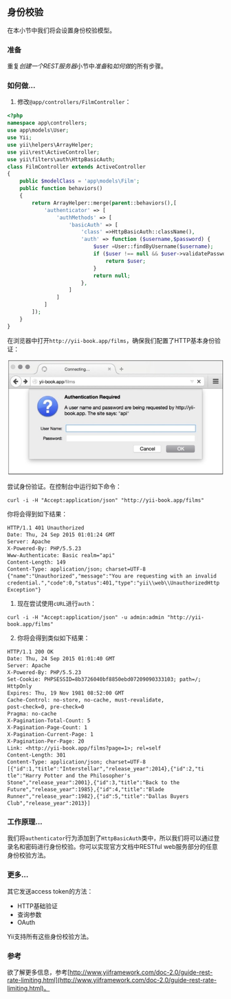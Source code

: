 ## 身份校验

在本小节中我们将会设置身份校验模型。

### 准备

重复*创建一个REST服务器*小节中*准备*和*如何做*的所有步骤。

### 如何做...

1. 修改`@app/controllers/FilmController`：

```php
<?php
namespace app\controllers;
use app\models\User;
use Yii;
use yii\helpers\ArrayHelper;
use yii\rest\ActiveController;
use yii\filters\auth\HttpBasicAuth;
class FilmController extends ActiveController
{
    public $modelClass = 'app\models\Film';
    public function behaviors()
    {
        return ArrayHelper::merge(parent::behaviors(),[
            'authenticator' => [
                'authMethods' => [
                    'basicAuth' => [
                        'class' =>HttpBasicAuth::className(),
                        'auth' => function ($username,$password) {
                            $user =User::findByUsername($username);
                            if ($user !== null && $user->validatePassword($password)){
                                return $user;
                            }
                            return null;
                        },
                    ]
                ]
            ]
        ]);
    }
}
```

在浏览器中打开`http://yii-book.app/films`，确保我们配置了HTTP基本身份验证：

![](../images/601.png)

尝试身份验证。在控制台中运行如下命令：

```
curl -i -H "Accept:application/json" "http://yii-book.app/films"
```

你将会得到如下结果：

```
HTTP/1.1 401 Unauthorized
Date: Thu, 24 Sep 2015 01:01:24 GMT
Server: Apache
X-Powered-By: PHP/5.5.23
Www-Authenticate: Basic realm="api"
Content-Length: 149
Content-Type: application/json; charset=UTF-8
{"name":"Unauthorized","message":"You are requesting with an invalid credential.","code":0,"status":401,"type":"yii\\web\\UnauthorizedHttp
Exception"}
```

1. 现在尝试使用`cURL`进行`auth`：

```
curl -i -H "Accept:application/json" -u admin:admin "http://yii-book.app/films"
```

2. 你将会得到类似如下结果：

```
HTTP/1.1 200 OK
Date: Thu, 24 Sep 2015 01:01:40 GMT
Server: Apache
X-Powered-By: PHP/5.5.23
Set-Cookie: PHPSESSID=8b3726040bf8850ebd07209090333103; path=/;
HttpOnly
Expires: Thu, 19 Nov 1981 08:52:00 GMT
Cache-Control: no-store, no-cache, must-revalidate,
post-check=0, pre-check=0
Pragma: no-cache
X-Pagination-Total-Count: 5
X-Pagination-Page-Count: 1
X-Pagination-Current-Page: 1
X-Pagination-Per-Page: 20
Link: <http://yii-book.app/films?page=1>; rel=self
Content-Length: 301
Content-Type: application/json; charset=UTF-8
[{"id":1,"title":"Interstellar","release_year":2014},{"id":2,"ti
tle":"Harry Potter and the Philosopher's
Stone","release_year":2001},{"id":3,"title":"Back to the
Future","release_year":1985},{"id":4,"title":"Blade
Runner","release_year":1982},{"id":5,"title":"Dallas Buyers
Club","release_year":2013}]
```

### 工作原理...

我们将`authenticator`行为添加到了`HttpBasicAuth`类中，所以我们将可以通过登录名和密码进行身份校验。你可以实现官方文档中RESTful web服务部分的任意身份校验方法。

### 更多...

其它发送access token的方法：

- HTTP基础验证
- 查询参数
- OAuth

Yii支持所有这些身份校验方法。

### 参考

欲了解更多信息，参考[http://www.yiiframework.com/doc-2.0/guide-rest-rate-limiting.html](http://www.yiiframework.com/doc-2.0/guide-rest-rate-limiting.html)。